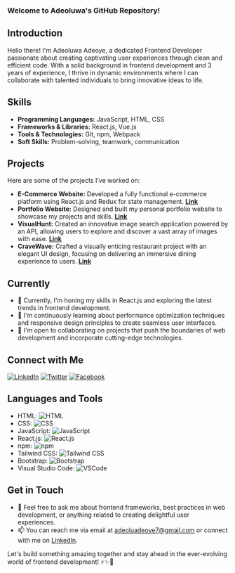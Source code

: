 ### Welcome to Adeoluwa's GitHub Repository!

## Introduction
Hello there! I'm Adeoluwa Adeoye, a dedicated Frontend Developer passionate about creating captivating user experiences through clean and efficient code. With a solid background in frontend development and 3 years of experience, I thrive in dynamic environments where I can collaborate with talented individuals to bring innovative ideas to life.

## Skills
- **Programming Languages:** JavaScript, HTML, CSS
- **Frameworks & Libraries:** React.js, Vue.js
- **Tools & Technologies:** Git, npm, Webpack
- **Soft Skills:** Problem-solving, teamwork, communication

## Projects
Here are some of the projects I've worked on:
- **E-Commerce Website:** Developed a fully functional e-commerce platform using React.js and Redux for state management. [**Link**](https://tastytopz.netlify.app/)
- **Portfolio Website:** Designed and built my personal portfolio website to showcase my projects and skills. [**Link**](https://adeoluwaadeoye.netlify.app/)
- **VisualHunt:** Created an innovative image search application powered by an API, allowing users to explore and discover a vast array of images with ease. [**Link**](https://visualhunt.netlify.app/)
- **CraveWave:** Crafted a visually enticing restaurant project with an elegant UI design, focusing on delivering an immersive dining experience to users. [**Link**](https://cravewave.netlify.app/)

## Currently
- 🔭 Currently, I'm honing my skills in React.js and exploring the latest trends in frontend development.
- 🌱 I'm continuously learning about performance optimization techniques and responsive design principles to create seamless user interfaces.
- 👯 I'm open to collaborating on projects that push the boundaries of web development and incorporate cutting-edge technologies.

## Connect with Me
[![LinkedIn](https://example.com/linkedin-icon.svg)](https://linkedin.com/in/adeoyeadeoluwa)
[![Twitter](https://example.com/twitter-icon.png)](https://twitter.com/adeoluwa)
[![Facebook](https://example.com/facebook-icon.jpg)](https://facebook.com/adeoluwa)

## Languages and Tools
- HTML: ![HTML](https://example.com/html-icon.svg)
- CSS: ![CSS](https://example.com/css-icon.svg)
- JavaScript: ![JavaScript](https://example.com/javascript-icon.png)
- React.js: ![React.js](https://example.com/react-icon.svg)
- npm: ![npm](https://example.com/npm-icon.png)
- Tailwind CSS: ![Tailwind CSS](https://example.com/tailwindcss-icon.svg)
- Bootstrap: ![Bootstrap](https://example.com/bootstrap-icon.svg)
- Visual Studio Code: ![VSCode](https://example.com/vscode-icon.png)

## Get in Touch
- 💬 Feel free to ask me about frontend frameworks, best practices in web development, or anything related to creating delightful user experiences.
- 📫 You can reach me via email at adeoluadeoye7@gmail.com or connect with me on [LinkedIn](https://linkedin.com/in/adeoyeadeoluwa).

Let's build something amazing together and stay ahead in the ever-evolving world of frontend development! ⚡️✨🚀
